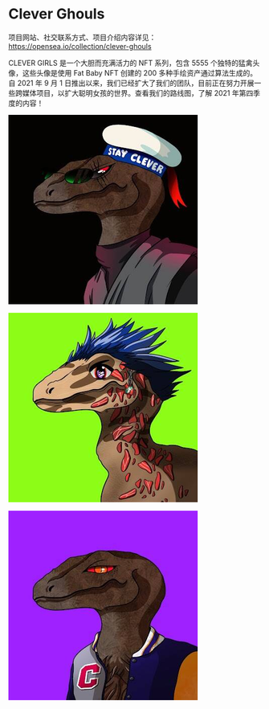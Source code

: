 # Clever Ghouls

项目网站、社交联系方式、项目介绍内容详见：https://opensea.io/collection/clever-ghouls

CLEVER GIRLS 是一个大胆而充满活力的 NFT 系列，包含 5555 个独特的猛禽头像，这些头像是使用 Fat Baby NFT 创建的 200 多种手绘资产通过算法生成的。自 2021 年 9 月 1 日推出以来，我们已经扩大了我们的团队，目前正在努力开展一些跨媒体项目，以扩大聪明女孩的世界。查看我们的路线图，了解 2021 年第四季度的内容！

![nft](01.jpg)

![nft](02.jpg)

![nft](03.jpg)
